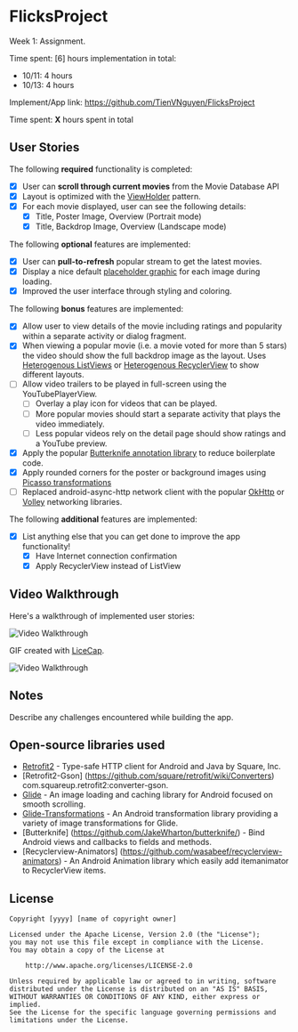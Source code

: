 FlicksProject
========

Week 1: Assignment.

Time spent: [6] hours implementation in total:
- 10/11: 4 hours
- 10/13: 4 hours

Implement/App link: https://github.com/TienVNguyen/FlicksProject

Time spent: **X** hours spent in total

## User Stories

The following **required** functionality is completed:

* [x] User can **scroll through current movies** from the Movie Database API
* [x] Layout is optimized with the [ViewHolder](http://guides.codepath.com/android/Using-an-ArrayAdapter-with-ListView#improving-performance-with-the-viewholder-pattern) pattern.
* [x] For each movie displayed, user can see the following details:
  * [x] Title, Poster Image, Overview (Portrait mode)
  * [x] Title, Backdrop Image, Overview (Landscape mode)

The following **optional** features are implemented:

* [x] User can **pull-to-refresh** popular stream to get the latest movies.
* [x] Display a nice default [placeholder graphic](http://guides.codepath.com/android/Displaying-Images-with-the-Picasso-Library#configuring-picasso) for each image during loading.
* [x] Improved the user interface through styling and coloring.

The following **bonus** features are implemented:

* [x] Allow user to view details of the movie including ratings and popularity within a separate activity or dialog fragment.
* [x] When viewing a popular movie (i.e. a movie voted for more than 5 stars) the video should show the full backdrop image as the layout. Uses [Heterogenous ListViews](http://guides.codepath.com/android/Implementing-a-Heterogenous-ListView) or [Heterogenous RecyclerView](http://guides.codepath.com/android/Heterogenous-Layouts-inside-RecyclerView) to show different layouts.
* [ ] Allow video trailers to be played in full-screen using the YouTubePlayerView.
    * [ ] Overlay a play icon for videos that can be played.
    * [ ] More popular movies should start a separate activity that plays the video immediately.
    * [ ] Less popular videos rely on the detail page should show ratings and a YouTube preview.
* [x] Apply the popular [Butterknife annotation library](http://guides.codepath.com/android/Reducing-View-Boilerplate-with-Butterknife) to reduce boilerplate code.
* [x] Apply rounded corners for the poster or background images using [Picasso transformations](https://guides.codepath.com/android/Displaying-Images-with-the-Picasso-Library#other-transformations)
* [ ] Replaced android-async-http network client with the popular [OkHttp](http://guides.codepath.com/android/Using-OkHttp) or [Volley](http://guides.codepath.com/android/Networking-with-the-Volley-Library) networking libraries.

The following **additional** features are implemented:

* [x] List anything else that you can get done to improve the app functionality!
    * [x] Have Internet connection confirmation
	* [x] Apply RecyclerView instead of ListView

## Video Walkthrough

Here's a walkthrough of implemented user stories:

<img src='http://i.imgur.com/link/to/your/gif/flicks_project.gif' title='Video Walkthrough' width='' alt='Video Walkthrough' />

GIF created with [LiceCap](http://www.cockos.com/licecap/).

![Video Walkthrough](flicks_project.gif)

## Notes

Describe any challenges encountered while building the app.

## Open-source libraries used

- [Retrofit2](https://github.com/square/retrofit) - Type-safe HTTP client for Android and Java by Square, Inc.
- [Retrofit2-Gson] (https://github.com/square/retrofit/wiki/Converters) com.squareup.retrofit2:converter-gson.
- [Glide](https://github.com/bumptech/glide) - An image loading and caching library for Android focused on smooth scrolling.
- [Glide-Transformations](https://github.com/wasabeef/glide-transformations) - An Android transformation library providing a variety of image transformations for Glide.
- [Butterknife] (https://github.com/JakeWharton/butterknife/) - Bind Android views and callbacks to fields and methods.
- [Recyclerview-Animators] (https://github.com/wasabeef/recyclerview-animators) - An Android Animation library which easily add itemanimator to RecyclerView items.

## License

    Copyright [yyyy] [name of copyright owner]

    Licensed under the Apache License, Version 2.0 (the "License");
    you may not use this file except in compliance with the License.
    You may obtain a copy of the License at

        http://www.apache.org/licenses/LICENSE-2.0

    Unless required by applicable law or agreed to in writing, software
    distributed under the License is distributed on an "AS IS" BASIS,
    WITHOUT WARRANTIES OR CONDITIONS OF ANY KIND, either express or implied.
    See the License for the specific language governing permissions and
    limitations under the License.
